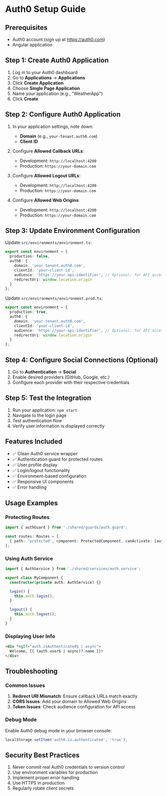 # Auth0 Setup Guide

## Prerequisites
- Auth0 account (sign up at https://auth0.com)
- Angular application

## Step 1: Create Auth0 Application

1. Log in to your Auth0 dashboard
2. Go to **Applications** → **Applications**
3. Click **Create Application**
4. Choose **Single Page Application**
5. Name your application (e.g., "WeatherApp")
6. Click **Create**

## Step 2: Configure Auth0 Application

1. In your application settings, note down:
   - **Domain** (e.g., `your-tenant.auth0.com`)
   - **Client ID**

2. Configure **Allowed Callback URLs**:
   - Development: `http://localhost:4200`
   - Production: `https://your-domain.com`

3. Configure **Allowed Logout URLs**:
   - Development: `http://localhost:4200`
   - Production: `https://your-domain.com`

4. Configure **Allowed Web Origins**:
   - Development: `http://localhost:4200`
   - Production: `https://your-domain.com`

## Step 3: Update Environment Configuration

Update `src/environments/environment.ts`:

```typescript
export const environment = {
  production: false,
  auth0: {
    domain: 'your-tenant.auth0.com',
    clientId: 'your-client-id',
    audience: 'https://your-api-identifier', // Optional: for API access
    redirectUri: window.location.origin
  }
};
```

Update `src/environments/environment.prod.ts`:

```typescript
export const environment = {
  production: true,
  auth0: {
    domain: 'your-tenant.auth0.com',
    clientId: 'your-client-id',
    audience: 'https://your-api-identifier', // Optional: for API access
    redirectUri: window.location.origin
  }
};
```

## Step 4: Configure Social Connections (Optional)

1. Go to **Authentication** → **Social**
2. Enable desired providers (GitHub, Google, etc.)
3. Configure each provider with their respective credentials

## Step 5: Test the Integration

1. Run your application: `npm start`
2. Navigate to the login page
3. Test authentication flow
4. Verify user information is displayed correctly

## Features Included

- ✅ Clean Auth0 service wrapper
- ✅ Authentication guard for protected routes
- ✅ User profile display
- ✅ Login/logout functionality
- ✅ Environment-based configuration
- ✅ Responsive UI components
- ✅ Error handling

## Usage Examples

### Protecting Routes
```typescript
import { authGuard } from './shared/guards/auth.guard';

const routes: Routes = [
  { path: 'protected', component: ProtectedComponent, canActivate: [authGuard] }
];
```

### Using Auth Service
```typescript
import { AuthService } from './shared/services/auth.service';

export class MyComponent {
  constructor(private auth: AuthService) {}

  login() {
    this.auth.login();
  }

  logout() {
    this.auth.logout();
  }
}
```

### Displaying User Info
```html
<div *ngIf="auth.isAuthenticated$ | async">
  Welcome, {{ (auth.user$ | async)?.name }}!
</div>
```

## Troubleshooting

### Common Issues

1. **Redirect URI Mismatch**: Ensure callback URLs match exactly
2. **CORS Issues**: Add your domain to Allowed Web Origins
3. **Token Issues**: Check audience configuration for API access

### Debug Mode

Enable Auth0 debug mode in your browser console:
```javascript
localStorage.setItem('auth0.is.authenticated', 'true');
```

## Security Best Practices

1. Never commit real Auth0 credentials to version control
2. Use environment variables for production
3. Implement proper error handling
4. Use HTTPS in production
5. Regularly rotate client secrets 